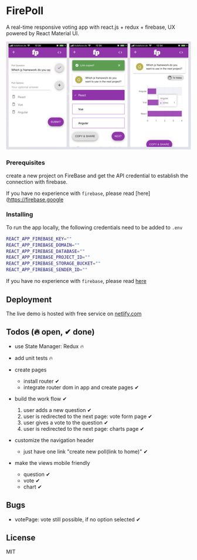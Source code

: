# FirePoll
A real-time responsive voting app with react.js + redux + firebase, UX powered by React Material UI.

<img src="./header.png"/>

### Prerequisites
create a new project on FireBase and get the API credential to establish the connection with firebase.


If you have no experience with `firebase`, please read [here](https://firebase.google

### Installing

To run the app locally, the following credentials need to be added to `.env`
```bash
REACT_APP_FIREBASE_KEY=""
REACT_APP_FIREBASE_DOMAIN=""
REACT_APP_FIREBASE_DATABASE=""
REACT_APP_FIREBASE_PROJECT_ID=""
REACT_APP_FIREBASE_STORAGE_BUCKET=""
REACT_APP_FIREBASE_SENDER_ID=""
```
If you have no experience with `firebase`, please read [here](https://firebase.google.com/docs/web/setup)

## Deployment

The live demo is hosted with free service on [netlify.com](https://www.netlify.com/)

## Todos (🔥 open, ✔ ︎done)
- use State Manager: Redux 🔥
- add unit tests 🔥

- create pages
    - install router ✔︎
    - integrate router dom in app and create pages ✔︎
- build the work flow ✔︎
    1. user adds a new question ✔︎
    2. user is redirected to the next page: vote form page ✔︎
    3. user gives a vote to the question ✔︎
    4. user is redirected to the next page:  charts page ✔︎
   
- customize the navigation header
    - just have one link "create new poll(link to home)" ✔︎
    
- make the views mobile friendly
    - question ✔︎
    - vote ✔︎
    - chart ✔︎

## Bugs
- votePage: vote still possible, if no option selected ✔︎

    
    


## License
MIT
